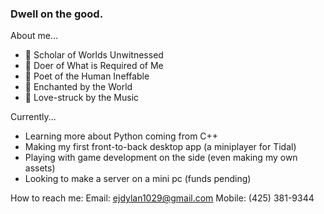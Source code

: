 ### Dwell on the good.

About me...
- 🌱 Scholar of Worlds Unwitnessed
- 🌱 Doer of What is Required of Me
- 🌱 Poet of the Human Ineffable
- 🌱 Enchanted by the World
- 🌱 Love-struck by the Music

Currently...
- Learning more about Python coming from C++
- Making my first front-to-back desktop app (a miniplayer for Tidal)
- Playing with game development on the side (even making my own assets)
- Looking to make a server on a mini pc (funds pending)

How to reach me: Email: ejdylan1029@gmail.com Mobile: (425) 381-9344

<!--
**doncigma/doncigma** is a ✨ _special_ ✨ repository because its `README.md` (this file) appears on your GitHub profile.

Here are some ideas to get you started:

- 🔭 I’m currently working on ...
- 🌱 I’m currently learning ...
- 👯 I’m looking to collaborate on ...
- 🤔 I’m looking for help with ...
- 💬 Ask me about ...
- 📫 How to reach me: ...
- 😄 Pronouns: ...
- ⚡ Fun fact: ...
-->
